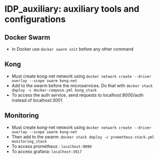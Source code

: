 # IDP_auxiliary: auxiliary tools and configurations

## Docker Swarm
* In Docker use `docker swarm init` before any other command

## Kong
* Must create kong-net network using `docker network create --driver overlay --scope swarm kong-net`
* Add to the swarm before the microservices. Do that with `docker stack deploy -c docker-compose.yml kong_stack`
* To access the auth service, send requests to localhost:8000/auth instead of localhost:3001

## Monitoring
* Must create kong-net network using `docker network create --driver overlay --scope swarm kong-net`
* Then add to the swarm: `docker stack deploy -c prometheus-stack.yml monitoring_stack`
* To access prometheus : `localhost:9090`
* To access grafana: `localhost:3017`